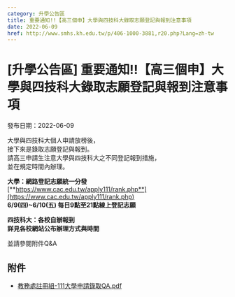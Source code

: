 ```yaml
---
category: 升學公告區
title: 重要通知!!【高三個申】大學與四技科大錄取志願登記與報到注意事項
date: 2022-06-09
href: http://www.smhs.kh.edu.tw/p/406-1000-3881,r20.php?Lang=zh-tw
---
```


# [升學公告區] 重要通知!!【高三個申】大學與四技科大錄取志願登記與報到注意事項

發布日期：2022-06-09

大學與四技科大個人申請放榜後，  
接下來是錄取志願登記與報到。  
請高三申請生注意大學與四技科大之不同登記報到措施，  
並在規定時間內辦理。

**大學：網路登記志願統一分發**  
[**https://www.cac.edu.tw/apply111/rank.php**](https://www.cac.edu.tw/apply111/rank.php)  
**6/9(四)~6/10(五) 每日9點至21點線上登記志願**

**四技科大：各校自辦報到**  
**詳見各校網站公布辦理方式與時間**

並請參閱附件Q&A

## 附件

- [教務處註冊組-111大學申請錄取QA.pdf](https://www.smhs.kh.edu.tw/var/file/0/1000/attach/1/pta_3665_8025022_44137.pdf)
